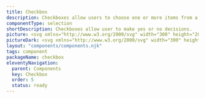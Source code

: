 ```yaml
---
title: Checkbox
description: Checkboxes allow users to choose one or more items from a list of options, providing a convenient way to make selections. They typically appear in forms.
componentType: selection
shortDescription: Checkboxes allow user to make yes or no decisions.
picture: <svg xmlns="http://www.w3.org/2000/svg" width="300" height="200" fill="none" aria-labelledby="checkboxTitle checkboxDesc" role="img"><title id="checkboxTitle">Illustration of the checkbox component.</title><desc id="checkboxDesc">An illustrated checkbox component representing checkbox component card.</desc><path fill="#36F" d="M130.022 85.2522H108.57c-2.221 0-4.022 1.8008-4.022 4.0222v21.4516c0 2.221 1.801 4.022 4.022 4.022h21.452c2.221 0 4.022-1.801 4.022-4.022V89.2744c0-2.2214-1.801-4.0222-4.022-4.0222Z"/><path stroke="#fff" stroke-linecap="round" stroke-linejoin="round" stroke-width="2.68145" d="m111.252 100 5.363 5.363 10.726-10.7258"/><path stroke="#36F" stroke-width="2.68145" d="M130.022 85.2522H108.57c-2.221 0-4.022 1.8008-4.022 4.0222v21.4516c0 2.221 1.801 4.022 4.022 4.022h21.452c2.221 0 4.022-1.801 4.022-4.022V89.2744c0-2.2214-1.801-4.0222-4.022-4.0222Z"/><path fill="#222" d="M146.603 107.5V94.1005h1.558v12.0065h5.948v1.393h-7.506Zm13.335-10.21c1.198 0 2.087.2688 2.667.8065.581.5377.871 1.3962.871 2.5755v6.828h-1.109l-.293-1.485H162c-.281.367-.574.675-.879.926-.306.244-.66.431-1.064.559-.397.122-.886.183-1.466.183-.611 0-1.155-.107-1.631-.32-.471-.214-.844-.538-1.119-.972-.268-.434-.403-.984-.403-1.65 0-1.002.397-1.772 1.192-2.309.794-.538 2.004-.831 3.629-.88l1.732-.073v-.615c0-.8673-.186-1.4752-.559-1.8235-.373-.3483-.898-.5224-1.576-.5224-.526 0-1.027.0764-1.503.2291-.477.1528-.929.333-1.357.5408l-.467-1.1548c.452-.2322.971-.4308 1.558-.5958.586-.1649 1.204-.2474 1.851-.2474Zm2.035 5.261-1.531.064c-1.252.049-2.135.254-2.648.614-.514.361-.77.871-.77 1.531 0 .574.174.999.522 1.274.348.275.81.412 1.384.412.892 0 1.622-.247 2.191-.742.568-.495.852-1.238.852-2.227v-.926Zm6.159-9.312v3.5652c0 .4094-.012.8066-.037 1.1915-.018.3849-.033.6843-.046.8982h.083c.275-.4522.672-.834 1.191-1.1457.52-.3116 1.183-.4674 1.989-.4674 1.259 0 2.261.4369 3.006 1.3106.752.8677 1.128 2.1596 1.128 3.8766 0 1.131-.171 2.084-.514 2.86-.342.776-.825 1.362-1.448 1.76-.623.397-1.359.595-2.209.595-.794 0-1.448-.146-1.961-.44-.507-.299-.898-.663-1.173-1.09h-.119l-.312 1.347h-1.1V93.239h1.522Zm2.933 5.3158c-.727 0-1.305.1436-1.733.4307-.427.2811-.736.7088-.925 1.2835-.183.568-.275 1.289-.275 2.163v.082c0 1.265.211 2.233.632 2.906.422.666 1.189.999 2.301.999.935 0 1.634-.343 2.098-1.027.471-.684.706-1.662.706-2.933 0-1.295-.232-2.27-.696-2.9236-.459-.6537-1.161-.9806-2.108-.9806Zm10.906-1.2831c.856 0 1.589.1894 2.2.5682.611.3788 1.078.9104 1.402 1.5947.324.6784.486 1.4724.486 2.3834v.944h-6.938c.018 1.179.311 2.077.88 2.694.568.617 1.368.926 2.401.926.635 0 1.197-.058 1.686-.174.489-.116.996-.287 1.522-.514v1.339c-.507.226-1.012.391-1.513.494-.494.104-1.081.156-1.759.156-.966 0-1.809-.195-2.53-.586-.715-.397-1.271-.978-1.668-1.742-.397-.763-.596-1.698-.596-2.804 0-1.082.181-2.016.541-2.8048.367-.7943.88-1.4053 1.54-1.833.666-.4277 1.448-.6415 2.346-.6415Zm-.018 1.2464c-.813 0-1.46.2658-1.943.7974-.483.5315-.77 1.2745-.862 2.2275h5.316c-.006-.599-.101-1.125-.284-1.5768-.177-.4583-.449-.8126-.816-1.0632-.366-.2566-.837-.3849-1.411-.3849Zm8.221 8.9819h-1.531V93.239h1.531V107.5Z"/></svg>
pictureDark: <svg xmlns="http://www.w3.org/2000/svg" width="300" height="200" fill="none" aria-labelledby="checkboxDarkTitle checkboxDarkDesc" role="img"><title id="checkboxDarkTitle">Illustration of the checkbox component.</title><desc id="checkboxDarkDesc">An illustrated checkbox component representing checkbox component card.</desc><path fill="#5985FF" d="M130.022 85.2522H108.57c-2.221 0-4.022 1.8008-4.022 4.0222v21.4516c0 2.221 1.801 4.022 4.022 4.022h21.452c2.221 0 4.022-1.801 4.022-4.022V89.2744c0-2.2214-1.801-4.0222-4.022-4.0222Z"/><path stroke="#fff" stroke-linecap="round" stroke-linejoin="round" stroke-width="2.68145" d="m111.252 100 5.363 5.363 10.726-10.7258"/><path stroke="#5985FF" stroke-width="2.68145" d="M130.022 85.2522H108.57c-2.221 0-4.022 1.8008-4.022 4.0222v21.4516c0 2.221 1.801 4.022 4.022 4.022h21.452c2.221 0 4.022-1.801 4.022-4.022V89.2744c0-2.2214-1.801-4.0222-4.022-4.0222Z"/><path fill="#F4F4F4" d="M146.603 107.5V94.1005h1.558v12.0065h5.948v1.393h-7.506Zm13.335-10.21c1.198 0 2.087.2688 2.667.8065.581.5377.871 1.3962.871 2.5755v6.828h-1.109l-.293-1.485H162c-.281.367-.574.675-.879.926-.306.244-.66.431-1.064.559-.397.122-.886.183-1.466.183-.611 0-1.155-.107-1.631-.32-.471-.214-.844-.538-1.119-.972-.268-.434-.403-.984-.403-1.65 0-1.002.397-1.772 1.192-2.309.794-.538 2.004-.831 3.629-.88l1.732-.073v-.615c0-.8673-.186-1.4752-.559-1.8235-.373-.3483-.898-.5224-1.576-.5224-.526 0-1.027.0764-1.503.2291-.477.1528-.929.333-1.357.5408l-.467-1.1548c.452-.2322.971-.4308 1.558-.5958.586-.1649 1.204-.2474 1.851-.2474Zm2.035 5.261-1.531.064c-1.252.049-2.135.254-2.648.614-.514.361-.77.871-.77 1.531 0 .574.174.999.522 1.274.348.275.81.412 1.384.412.892 0 1.622-.247 2.191-.742.568-.495.852-1.238.852-2.227v-.926Zm6.159-9.312v3.5652c0 .4094-.012.8066-.037 1.1915-.018.3849-.033.6843-.046.8982h.083c.275-.4522.672-.834 1.191-1.1457.52-.3116 1.183-.4674 1.989-.4674 1.259 0 2.261.4369 3.006 1.3106.752.8677 1.128 2.1596 1.128 3.8766 0 1.131-.171 2.084-.514 2.86-.342.776-.825 1.362-1.448 1.76-.623.397-1.359.595-2.209.595-.794 0-1.448-.146-1.961-.44-.507-.299-.898-.663-1.173-1.09h-.119l-.312 1.347h-1.1V93.239h1.522Zm2.933 5.3158c-.727 0-1.305.1436-1.733.4307-.427.2811-.736.7088-.925 1.2835-.183.568-.275 1.289-.275 2.163v.082c0 1.265.211 2.233.632 2.906.422.666 1.189.999 2.301.999.935 0 1.634-.343 2.098-1.027.471-.684.706-1.662.706-2.933 0-1.295-.232-2.27-.696-2.9236-.459-.6537-1.161-.9806-2.108-.9806Zm10.906-1.2831c.856 0 1.589.1894 2.2.5682.611.3788 1.078.9104 1.402 1.5947.324.6784.486 1.4724.486 2.3834v.944h-6.938c.018 1.179.311 2.077.88 2.694.568.617 1.368.926 2.401.926.635 0 1.197-.058 1.686-.174.489-.116.996-.287 1.522-.514v1.339c-.507.226-1.012.391-1.513.494-.494.104-1.081.156-1.759.156-.966 0-1.809-.195-2.53-.586-.715-.397-1.271-.978-1.668-1.742-.397-.763-.596-1.698-.596-2.804 0-1.082.181-2.016.541-2.8048.367-.7943.88-1.4053 1.54-1.833.666-.4277 1.448-.6415 2.346-.6415Zm-.018 1.2464c-.813 0-1.46.2658-1.943.7974-.483.5315-.77 1.2745-.862 2.2275h5.316c-.006-.599-.101-1.125-.284-1.5768-.177-.4583-.449-.8126-.816-1.0632-.366-.2566-.837-.3849-1.411-.3849Zm8.221 8.9819h-1.531V93.239h1.531V107.5Z"/></svg>
layout: "components/components.njk"
tags: component
packageName: checkbox
eleventyNavigation:
  parent: Components
  key: Checkbox
  order: 5
  status: ready
---
```

